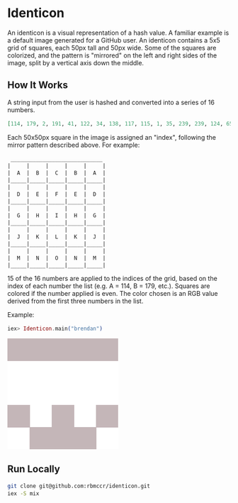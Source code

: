 # Identicon

An identicon is a visual representation of a hash value. A familiar example is a default image generated for a GitHub user. An identicon contains a 5x5 grid of squares, each 50px tall and 50px wide. Some of the squares are colorized, and the pattern is "mirrored" on the left and right sides of the image, split by a vertical axis down the middle.

## How It Works


A string input from the user is hashed and converted into a series of 16 numbers.
```elixir
[114, 179, 2, 191, 41, 122, 34, 138, 117, 115, 1, 35, 239, 239, 124, 65]
```
Each 50x50px square in the image is assigned an "index", following the mirror pattern described above. For example:

```
 _____________________________
|     |     |     |     |     |
|  A  |  B  |  C  |  B  |  A  |
|_____|_____|_____|_____|_____|
|     |     |     |     |     |
|  D  |  E  |  F  |  E  |  D  |
|_____|_____|_____|_____|_____|
|     |     |     |     |     |
|  G  |  H  |  I  |  H  |  G  |
|_____|_____|_____|_____|_____|
|     |     |     |     |     |
|  J  |  K  |  L  |  K  |  J  |
|_____|_____|_____|_____|_____|
|     |     |     |     |     |
|  M  |  N  |  O  |  N  |  M  |
|_____|_____|_____|_____|_____|

```
15 of the 16 numbers are applied to the indices of the grid, based on the index of each number the list (e.g. A = 114, B = 179, etc.). Squares are colored if the number applied is even. The color chosen is an RGB value derived from the first three numbers in the list.

Example:
```elixir
iex> Identicon.main("brendan")
```

![brendan.png](./brendan.png)

## Run Locally

```bash
git clone git@github.com:rbmccr/identicon.git
iex -S mix
```